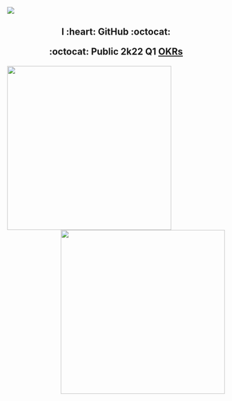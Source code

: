![](cover.gif)

<h2 align=center> I :heart: GitHub :octocat: </p>

**:octocat: Public 2k22 Q1 [OKRs](https://nishkarshraj.github.io/okrs/)**

<p><img align="left" width=380 src="https://github-readme-stats.vercel.app/api?username=nishkarshraj&count_private=true&theme=dark" /> <img align="right" width=380 src="https://github-readme-streak-stats.herokuapp.com/?user=nishkarshraj&theme=dark" /></p>

